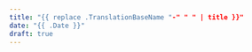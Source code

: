 ```yaml
---
title: "{{ replace .TranslationBaseName "-" " " | title }}"
date: "{{ .Date }}"
draft: true
---
```

